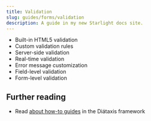 ```yaml
---
title: Validation
slug: guides/forms/validation
description: A guide in my new Starlight docs site.
---
```


- Built-in HTML5 validation
- Custom validation rules
- Server-side validation
- Real-time validation
- Error message customization
- Field-level validation
- Form-level validation

## Further reading

- Read [about how-to guides](https://diataxis.fr/how-to-guides/) in the Diátaxis framework
